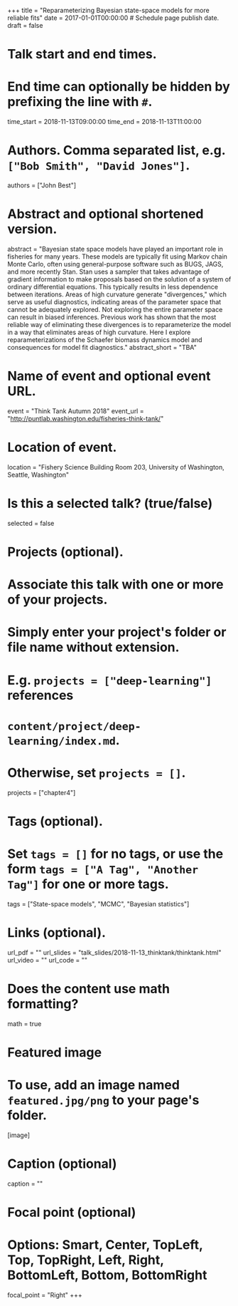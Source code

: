 +++
title = "Reparameterizing Bayesian state-space models for more reliable fits"
date = 2017-01-01T00:00:00  # Schedule page publish date.
draft = false

# Talk start and end times.
#   End time can optionally be hidden by prefixing the line with `#`.
time_start = 2018-11-13T09:00:00
time_end = 2018-11-13T11:00:00

# Authors. Comma separated list, e.g. `["Bob Smith", "David Jones"]`.
authors = ["John Best"]

# Abstract and optional shortened version.
abstract = "Bayesian state space models have played an important role in fisheries for many years. These models are typically fit using Markov chain Monte Carlo, often using general-purpose software such as BUGS, JAGS, and more recently Stan. Stan uses a sampler that takes advantage of gradient information to make proposals based on the solution of a system of ordinary differential equations. This typically results in less dependence between iterations. Areas of high curvature generate \"divergences,\" which serve as useful diagnostics, indicating areas of the parameter space that cannot be adequately explored. Not exploring the entire parameter space can result in biased inferences. Previous work has shown that the most reliable way of eliminating these divergences is to reparameterize the model in a way that eliminates areas of high curvature. Here I explore reparameterizations of the Schaefer biomass dynamics model and consequences for model fit diagnostics."
abstract_short = "TBA"

# Name of event and optional event URL.
event = "Think Tank Autumn 2018"
event_url = "http://puntlab.washington.edu/fisheries-think-tank/"

# Location of event.
location = "Fishery Science Building Room 203, University of Washington, Seattle, Washington"

# Is this a selected talk? (true/false)
selected = false

# Projects (optional).
#   Associate this talk with one or more of your projects.
#   Simply enter your project's folder or file name without extension.
#   E.g. `projects = ["deep-learning"]` references 
#   `content/project/deep-learning/index.md`.
#   Otherwise, set `projects = []`.
projects = ["chapter4"]

# Tags (optional).
#   Set `tags = []` for no tags, or use the form `tags = ["A Tag", "Another Tag"]` for one or more tags.
tags = ["State-space models", "MCMC", "Bayesian statistics"]

# Links (optional).
url_pdf = ""
url_slides = "talk_slides/2018-11-13_thinktank/thinktank.html"
url_video = ""
url_code = ""

# Does the content use math formatting?
math = true

# Featured image
# To use, add an image named `featured.jpg/png` to your page's folder. 
[image]
  # Caption (optional)
  caption = ""

  # Focal point (optional)
  # Options: Smart, Center, TopLeft, Top, TopRight, Left, Right, BottomLeft, Bottom, BottomRight
  focal_point = "Right"
+++
